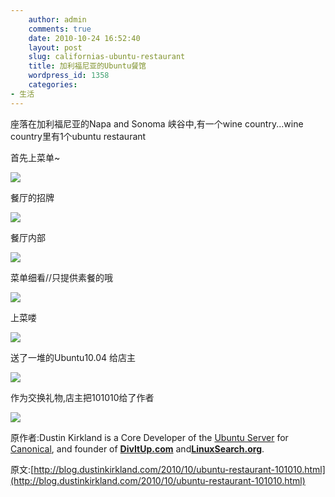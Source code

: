 ```yaml
---
    author: admin
    comments: true
    date: 2010-10-24 16:52:40
    layout: post
    slug: californias-ubuntu-restaurant
    title: 加利福尼亚的Ubuntu餐馆
    wordpress_id: 1358
    categories:
- 生活
---
```


座落在加利福尼亚的Napa and Sonoma 峡谷中,有一个wine country...wine country里有1个ubuntu restaurant

首先上菜单~

![](http://imgur.com/jIJqk.jpg)

餐厅的招牌

![](http://imgur.com/Vo8K3.jpg)

餐厅内部

![](http://imgur.com/J8v6R.jpg)

菜单细看//只提供素餐的哦

![](http://imgur.com/Lihsc.jpg)

上菜喽

![](http://imgur.com/VsgVJ.jpg)

送了一堆的Ubuntu10.04 给店主

![](http://imgur.com/X0CD3.jpg)

作为交换礼物,店主把101010给了作者

![](http://imgur.com/irLBK.jpg)

原作者:Dustin Kirkland is a Core Developer of the [Ubuntu Server](https://launchpad.net/~kirkland) for [Canonical](http://www.canonical.com/), and founder of [**DivItUp.com**](https://www.divitup.com/) and[**LinuxSearch.org**](http://linuxsearch.org/).

原文:[http://blog.dustinkirkland.com/2010/10/ubuntu-restaurant-101010.html](http://blog.dustinkirkland.com/2010/10/ubuntu-restaurant-101010.html)

